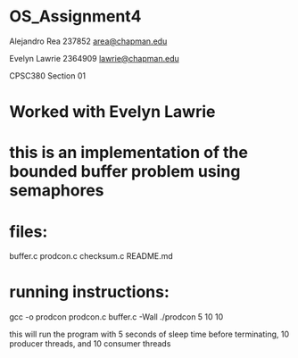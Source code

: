 # OS_Assignment4

Alejandro Rea
237852
area@chapman.edu

Evelyn Lawrie
2364909
lawrie@chapman.edu
 
CPSC380 Section 01

# Worked with Evelyn Lawrie

# this is an implementation of the bounded buffer problem using semaphores
# files:
buffer.c
prodcon.c
checksum.c
README.md

# running instructions:
gcc -o prodcon prodcon.c buffer.c -Wall
./prodcon 5 10 10 

this will run the program with 5 seconds of sleep time before terminating, 10 producer threads, and 10 consumer threads
```